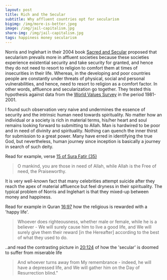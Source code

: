 ```yaml
---
layout: post
title: Rich and the Secular
subtitle: Why affluent countries opt for secularism
bigimg: /img/more-is-better.jpeg
image: /img/jail-capitalism.jpg
share-img: /img/jail-capitalism.jpg
tags: happiness money secularism
---
```

Norris and Inglehart in their 2004 book [Sacred and Secular](https://www.amazon.com/Sacred-Secular-Religion-Worldwide-Cambridge/dp/1107648378) proposed that secularism prevails more in affluent societies because these societies experience existential security and take security for granted, and hence they do not need to resort to religion to comfort them at times of insecurities in their life. Whereas, in the developing and poor countries people are constantly under threats of physical, social and personal vulnerabilities, and hence, need to resort to religion as a comfort factor. In other words, affluence and secularization go together. They tested this hypothesis against data from the [World Values Survey](http://www.worldvaluessurvey.org/wvs.jsp) in the period 1981-2001. 

I found such observation very naive and undermines the essence of security and the intrinsic human need towards spirituality. No matter how an individual or a society is rich in material terms, his/her heart and soul remains looking forward to submitting to Allah. Man is hardwired to be poor and in need of divinity and spirituality. Nothing can quench the inner thirst for submission to a great power. Many have erred in identifying the true God, but nevertheless, human journey since inception is basically a journey in search of such deity. 

Read for example, verse [15 of Sura Fatir (35)](https://quran.com/35/15)

>O mankind, you are those in need of Allah, while Allah is the Free of need, the Praiseworthy.

It is very well-known fact that many celebrities attempt suicide after they reach the apex of material affluence but feel dryness in their spirituality. The typical problem of Norris and Inglehart is that they mixed-up between money and happiness. 

Read for example in Quran [16:97](https://quran.com/16/97) how the religious is rewarded with a 'happy life'.

>Whoever does righteousness, whether male or female, while he is a believer - We will surely cause him to live a good life, and We will surely give them their reward [in the Hereafter] according to the best of what they used to do.

..and read the contrasting picture in [20:124](https://quran.com/20/124) of how the 'secular' is doomed to suffer from miserable life

>And whoever turns away from My remembrance - indeed, he will have a depressed life, and We will gather him on the Day of Resurrection blind."